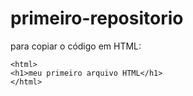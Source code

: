 # primeiro-repositorio
para copiar o código em HTML:

```
<html>
<h1>meu primeiro arquivo HTML</h1>
</html>
```
